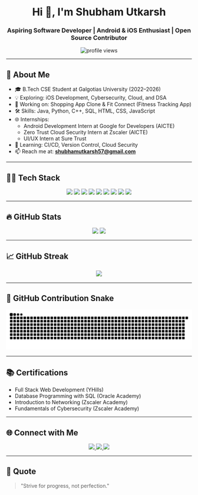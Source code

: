<h1 align="center">Hi 👋, I'm Shubham Utkarsh</h1>
<h3 align="center">Aspiring Software Developer | Android & iOS Enthusiast | Open Source Contributor</h3>

<p align="center">
  <img src="https://komarev.com/ghpvc/?username=Shubham-01-gif&label=Profile%20views&color=0e75b6&style=flat" alt="profile views" />
</p>

---

## 🚀 About Me

- 🎓 B.Tech CSE Student at Galgotias University (2022–2026)
- 💡 Exploring: iOS Development, Cybersecurity, Cloud, and DSA
- 📱 Working on: Shopping App Clone & Fit Connect (Fitness Tracking App)
- 🛠️ Skills: Java, Python, C++, SQL, HTML, CSS, JavaScript
- 🌐 Internships:
  - Android Development Intern at Google for Developers (AICTE)
  - Zero Trust Cloud Security Intern at Zscaler (AICTE)
  - UI/UX Intern at Sure Trust
- 🧠 Learning: CI/CD, Version Control, Cloud Security
- 📫 Reach me at: **shubhamutkarsh57@gmail.com**

---

## 🧑‍💻 Tech Stack

<p align="center">
  <img src="https://img.shields.io/badge/Java-ED8B00?style=flat-square&logo=java&logoColor=white" />
  <img src="https://img.shields.io/badge/Python-3776AB?style=flat-square&logo=python&logoColor=white" />
  <img src="https://img.shields.io/badge/C++-00599C?style=flat-square&logo=c%2B%2B&logoColor=white" />
  <img src="https://img.shields.io/badge/SQL-4479A1?style=flat-square&logo=mysql&logoColor=white" />
  <img src="https://img.shields.io/badge/HTML5-E34F26?style=flat-square&logo=html5&logoColor=white" />
  <img src="https://img.shields.io/badge/CSS3-1572B6?style=flat-square&logo=css3&logoColor=white" />
  <img src="https://img.shields.io/badge/JavaScript-F7DF1E?style=flat-square&logo=javascript&logoColor=black" />
  <img src="https://img.shields.io/badge/MySQL-00000F?style=flat-square&logo=mysql&logoColor=white" />
  <img src="https://img.shields.io/badge/Git-F05032?style=flat-square&logo=git&logoColor=white" />
</p>

---

## 🔥 GitHub Stats

<p align="center">
  <img src="https://github-readme-stats.vercel.app/api?username=Shubham-01-gif&show_icons=true&theme=tokyonight" width="400" />
  <img src="https://github-readme-stats.vercel.app/api/top-langs/?username=Shubham-01-gif&layout=compact&theme=tokyonight" width="400" />
</p>

---

## 📈 GitHub Streak

<p align="center">
  <img src="https://github-readme-streak-stats.herokuapp.com/?user=Shubham-01-gif&theme=tokyonight&hide_border=false" width="600"/>
</p>

---

## 🐍 GitHub Contribution Snake

<p align="center">
  <img src="https://github.com/Shubham-01-gif/Shubham-01-gif/blob/output/github-snake-dark.svg" alt="GitHub Contribution Snake Dark" />
</p>


---

## 📚 Certifications

- Full Stack Web Development (YHills)
- Database Programming with SQL (Oracle Academy)
- Introduction to Networking (Zscaler Academy)
- Fundamentals of Cybersecurity (Zscaler Academy)

---

## 🌐 Connect with Me

<p align="center">
  <a href="https://www.linkedin.com/in/shubham-utkarsh-5333a6286" target="_blank">
    <img src="https://img.shields.io/badge/LinkedIn-blue?style=flat-square&logo=linkedin&logoColor=white" width="120" />
  </a>
  <a href="mailto:shubhamutkarsh57@gmail.com">
    <img src="https://img.shields.io/badge/Gmail-D14836?style=flat-square&logo=gmail&logoColor=white" width="120" />
  </a>
  <a href="https://github.com/Shubham-01-gif" target="_blank">
    <img src="https://img.shields.io/badge/GitHub-181717?style=flat-square&logo=github&logoColor=white" width="120" />
  </a>
</p>

---

## 💬 Quote

> "Strive for progress, not perfection."


